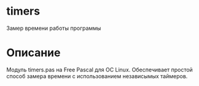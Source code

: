 # timers
Замер времени работы программы
# Описание
Модуль timers.pas на Free Pascal для ОС Linux.
Обеспечивает простой способ замера времени с использованием независымых таймеров.

